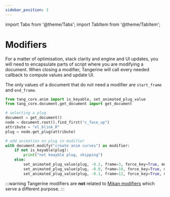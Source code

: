 ```yaml
---
sidebar_position: 3
---
```

import Tabs from '@theme/Tabs';
import TabItem from '@theme/TabItem';

# Modifiers

For a matter of optimisation, stack clarity and engine and UI updates, you will need to encapsulate parts of script where you are modifying a document.
When closing a modifier, Tangerine will call every needed callback to compute values and update UI.

The only values of a document that do not need a modifier are `start_frame` and `end_frame`.

```python
from tang_core.anim import is_keyable, set_animated_plug_value
from tang_core.document.get_document import get_document

# selecting a plug
document = get_document()
node = document.root().find_first("c_face_up")
attribute = "el_blink_R"
plug = node.get_plug(attribute)

# add animation on plug in modifier
with document.modify("create anim curves") as modifier:
    if not is_keyable(plug):
        print("not keayble plug, skipping")
    else:
        set_animated_plug_value(plug, -0.2, frame=3, force_key=True, modifier=modifier)
        set_animated_plug_value(plug, -0.0, frame=10, force_key=True, modifier=modifier)
        set_animated_plug_value(plug, -0.1, frame=12, force_key=True, modifier=modifier)
```

:::warning
Tangerine modifiers are **not** related to [Mikan modifiers](https://citrus-software.github.io/mikan-docs/usage/modifiers) which serve a different purpose.
:::